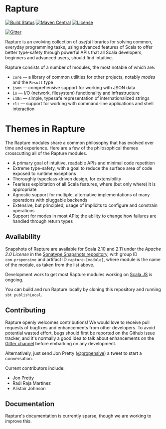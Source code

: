 # Rapture

[![Build Status](https://travis-ci.org/propensive/rapture.png?branch=dev)](https://travis-ci.org/propensive/rapture)
[![Maven Central](https://maven-badges.herokuapp.com/maven-central/com.propensive/rapture-core_2.11/badge.svg)](https://maven-badges.herokuapp.com/maven-central/com.propensive/rapture-core_2.11)
[![License](http://img.shields.io/:license-Apache%202-brightgreen.svg)](http://www.apache.org/licenses/LICENSE-2.0.txt)

[![Gitter](https://badges.gitter.im/Join%20Chat.svg)](https://gitter.im/propensive/rapture)

Rapture is an evolving collection of *useful* libraries for solving common,
everyday programming tasks, using advanced features of Scala to offer better
type-safety through powerful APIs that all Scala developers, beginners and
advanced users, should find intuitive.

Rapture consists of a number of modules, the most notable of which are:

 - `core` — a library of common utilities for other projects, notably *modes*
   and the `Result` type
 - `json` — comprehensive support for working with JSON data
 - `io` — I/O (network, filesystem) functionality and infrastructure
 - `i18n` — simple, typesafe representation of internationalized strings
 - `cli` — support for working with command-line applications and shell interaction

# Themes in Rapture

The Rapture modules share a common philosophy that has evolved over time and
experience. Here are a few of the philosophical themes crosscutting all of the
Rapture modules.

 - A primary goal of intuitive, readable APIs and minimal code repetition
 - Extreme type-safety, with a goal to reduce the surface area of code exposed
   to runtime exceptions
 - Thoroughly typeclass-driven design, for extensibility
 - Fearless exploitation of all Scala features, where (but only where) it is
   appropriate
 - Agnostic support for multiple, alternative implementations of many
   operations with pluggable backends
 - Extensive, but principled, usage of implicits to configure and constrain
   operations
 - Support for modes in most APIs; the ability to change how failures are
   handled through return types

## Availability

Snapshots of Rapture are available for Scala 2.10 and 2.11 under the *Apache
2.0 License* in the [Sonatype Snapshots
repository](https://oss.sonatype.org/content/repositories/snapshots/com/propensive/),
with group ID `com.propensive` and artifact ID `rapture-[module]`, where module
is the name of the module, as taken from the list above.

Development work to get most Rapture modules working on
[Scala.JS](htp://www.scala-js.org/) is ongoing.

You can build and run Rapture locally by cloning this repository and running
`sbt publishLocal`.

## Contributing

Rapture openly welcomes contributions! We would love to receive pull requests
of bugfixes and enhancements from other developers. To avoid potential wasted
effort, bugs should first be reported on the Github issue tracker, and it's
normally a good idea to talk about enhancements on the [Gitter
channel](https://gitter.im/propensive/rapture) before embarking on any
development.

Alternatively, just send Jon Pretty
([@propensive](https://twitter.com/propensive/)) a tweet to start a
conversation.

Current contributors include:

 - Jon Pretty
 - Raúl Raja Martínez
 - Alistair Johnson

## Documentation

Rapture's documentation is currently sparse, though we are working to improve
this.


